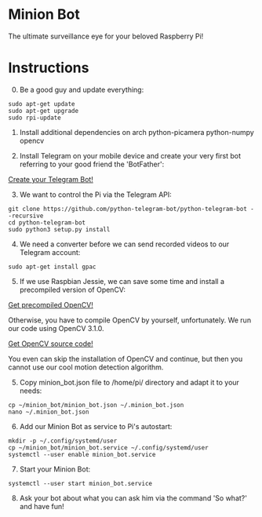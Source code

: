 # Minion Bot
The ultimate surveillance eye for your beloved Raspberry Pi!

# Instructions
0) Be a good guy and update everything:
  ```
sudo apt-get update
sudo apt-get upgrade
sudo rpi-update
  ```
1) Install additional dependencies
on arch python-picamera python-numpy opencv
  
2) Install Telegram on your mobile device and create your very first bot referring to your good friend the 'BotFather':

[Create your Telegram Bot!](https://core.telegram.org/bots)

3) We want to control the Pi via the Telegram API:
  ```
git clone https://github.com/python-telegram-bot/python-telegram-bot --recursive
cd python-telegram-bot
sudo python3 setup.py install
  ```
4) We need a converter before we can send recorded videos to our Telegram account:
  ```
sudo apt-get install gpac
  ```
5) If we use Raspbian Jessie, we can save some time and install a precompiled version of OpenCV:

[Get precompiled OpenCV!](https://github.com/jabelone/OpenCV-for-Pi)

Otherwise, you have to compile OpenCV by yourself, unfortunately. We run our code using OpenCV 3.1.0.

[Get OpenCV source code!](https://opencv.org/releases.html)

You even can skip the installation of OpenCV and continue, but then you cannot use our cool motion detection algorithm.

5) Copy minion_bot.json file to /home/pi/ directory and adapt it to your needs:
  ```
cp ~/minion_bot/minion_bot.json ~/.minion_bot.json
nano ~/.minion_bot.json
  ```
6) Add our Minion Bot as service to Pi's autostart:
  ```
mkdir -p ~/.config/systemd/user
cp ~/minion_bot/minion_bot.service ~/.config/systemd/user
systemctl --user enable minion_bot.service
  ```
7) Start your Minion Bot:
  ```
systemctl --user start minion_bot.service
  ```
8) Ask your bot about what you can ask him via the command 'So what?'  and have fun!
